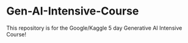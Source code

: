 # Gen-AI-Intensive-Course
This repository is for the Google/Kaggle 5 day Generative AI Intensive Course!
